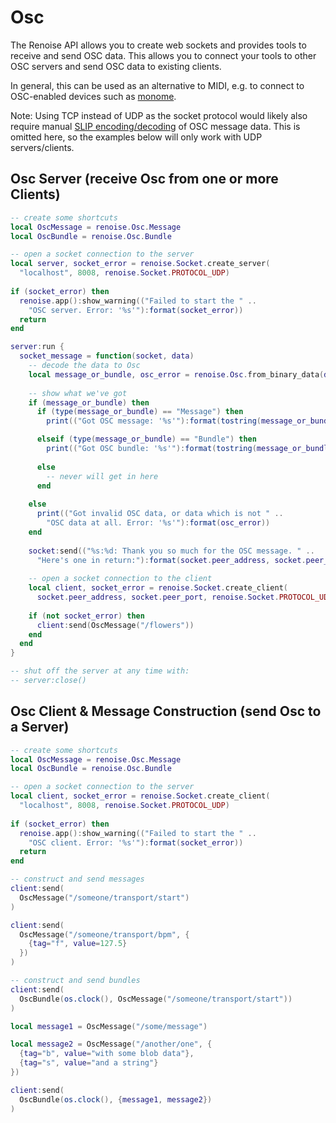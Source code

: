 # Osc

The Renoise API allows you to create web sockets and provides tools to receive and send OSC data. This allows you to connect your tools to other OSC servers and send OSC data to existing clients.

In general, this can be used as an alternative to MIDI, e.g. to connect to OSC-enabled devices such as [monome](https://monome.org/docs/serialosc/osc).

Note: Using TCP instead of UDP as the socket protocol would likely also require manual [SLIP encoding/decoding](https://en.wikipedia.org/wiki/Serial_Line_Internet_Protocol) of OSC message data. This is omitted here, so the examples below will only work with UDP servers/clients.

## Osc Server (receive Osc from one or more Clients)

```lua
-- create some shortcuts
local OscMessage = renoise.Osc.Message
local OscBundle = renoise.Osc.Bundle

-- open a socket connection to the server
local server, socket_error = renoise.Socket.create_server(
  "localhost", 8008, renoise.Socket.PROTOCOL_UDP)
   
if (socket_error) then 
  renoise.app():show_warning(("Failed to start the " .. 
    "OSC server. Error: '%s'"):format(socket_error))
  return
end

server:run {
  socket_message = function(socket, data)
    -- decode the data to Osc
    local message_or_bundle, osc_error = renoise.Osc.from_binary_data(data)
    
    -- show what we've got
    if (message_or_bundle) then
      if (type(message_or_bundle) == "Message") then
        print(("Got OSC message: '%s'"):format(tostring(message_or_bundle)))

      elseif (type(message_or_bundle) == "Bundle") then
        print(("Got OSC bundle: '%s'"):format(tostring(message_or_bundle)))
      
      else
        -- never will get in here
      end
      
    else
      print(("Got invalid OSC data, or data which is not " .. 
        "OSC data at all. Error: '%s'"):format(osc_error))
    end
    
    socket:send(("%s:%d: Thank you so much for the OSC message. " ..
      "Here's one in return:"):format(socket.peer_address, socket.peer_port))
      
    -- open a socket connection to the client
    local client, socket_error = renoise.Socket.create_client(
      socket.peer_address, socket.peer_port, renoise.Socket.PROTOCOL_UDP)
  
    if (not socket_error) then 
      client:send(OscMessage("/flowers"))
    end
  end    
}

-- shut off the server at any time with:
-- server:close()
```


## Osc Client & Message Construction (send Osc to a Server)

```lua
-- create some shortcuts
local OscMessage = renoise.Osc.Message
local OscBundle = renoise.Osc.Bundle

-- open a socket connection to the server
local client, socket_error = renoise.Socket.create_client(
  "localhost", 8008, renoise.Socket.PROTOCOL_UDP)
   
if (socket_error) then 
  renoise.app():show_warning(("Failed to start the " .. 
    "OSC client. Error: '%s'"):format(socket_error))
  return
end

-- construct and send messages
client:send(
  OscMessage("/someone/transport/start")
)

client:send(
  OscMessage("/someone/transport/bpm", { 
    {tag="f", value=127.5} 
  })
)

-- construct and send bundles
client:send(
  OscBundle(os.clock(), OscMessage("/someone/transport/start"))
)

local message1 = OscMessage("/some/message")

local message2 = OscMessage("/another/one", { 
  {tag="b", value="with some blob data"},
  {tag="s", value="and a string"} 
})

client:send(
  OscBundle(os.clock(), {message1, message2})
)
```